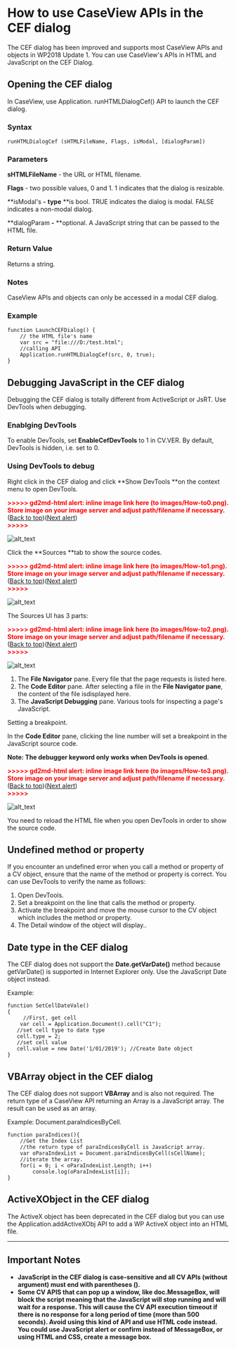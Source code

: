 
# How to use CaseView APIs in the CEF dialog

The CEF dialog has been improved and supports most CaseView APIs and objects in WP2018 Update 1. You can use CaseView's APIs in HTML and JavaScript on the CEF Dialog.


## Opening the CEF dialog

In CaseView, use Application. runHTMLDialogCef() API to launch the CEF dialog.


### Syntax


```
runHTMLDialogCef (sHTMLFileName, Flags, isModal, [dialogParam])
```



### Parameters

**sHTMLFileName** - the URL or HTML filename.

**Flags** - two possible values, 0 and 1. 1 indicates that the dialog is resizable.

**isModal's **-** **type** **is bool. TRUE indicates the dialog is modal. FALSE indicates a non-modal dialog.

**dialogParam **-** **optional. A JavaScript string that can be passed to the HTML file.


### Return Value

Returns a string.


### Notes

CaseView APIs and objects can only be accessed in a modal CEF dialog.


### Example


```
function LaunchCEFDialog() {
    // the HTML file's name
    var src = "file:///D:/test.html";
    //calling API
    Application.runHTMLDialogCef(src, 0, true);
}
```





## Debugging JavaScript in the CEF dialog

Debugging the CEF dialog is totally different from ActiveScript or JsRT. Use DevTools when debugging.


### Enablging DevTools

To enable DevTools, set **EnableCefDevTools** to 1 in CV.VER. By default, DevTools is hidden, i.e. set to 0.


### Using DevTools to debug

Right click in the CEF dialog and click **Show DevTools **on the context menu to open DevTools.

<p id="gdcalert1" ><span style="color: red; font-weight: bold">>>>>>  gd2md-html alert: inline image link here (to images/How-to0.png). Store image on your image server and adjust path/filename if necessary. </span><br>(<a href="#">Back to top</a>)(<a href="#gdcalert2">Next alert</a>)<br><span style="color: red; font-weight: bold">>>>>> </span></p>


![alt_text](images/How-to0.png "image_tooltip")




Click the **Sources **tab to show the source codes.



<p id="gdcalert2" ><span style="color: red; font-weight: bold">>>>>>  gd2md-html alert: inline image link here (to images/How-to1.png). Store image on your image server and adjust path/filename if necessary. </span><br>(<a href="#">Back to top</a>)(<a href="#gdcalert3">Next alert</a>)<br><span style="color: red; font-weight: bold">>>>>> </span></p>


![alt_text](images/How-to1.png "image_tooltip")


The Sources UI has 3 parts:



<p id="gdcalert3" ><span style="color: red; font-weight: bold">>>>>>  gd2md-html alert: inline image link here (to images/How-to2.png). Store image on your image server and adjust path/filename if necessary. </span><br>(<a href="#">Back to top</a>)(<a href="#gdcalert4">Next alert</a>)<br><span style="color: red; font-weight: bold">>>>>> </span></p>


![alt_text](images/How-to2.png "image_tooltip")




1.  The **File Navigator** pane. Every file that the page requests is listed here.
1.  The **Code Editor** pane. After selecting a file in the **File Navigator pane**, the content of the file isdisplayed here.
1.  The **JavaScript Debugging** pane. Various tools for inspecting a page's JavaScript.



Setting a breakpoint.

In the **Code Editor** pane, clicking the line number will set a breakpoint in the JavaScript source code. 

**Note: The debugger keyword only works when DevTools is opened**.



<p id="gdcalert4" ><span style="color: red; font-weight: bold">>>>>>  gd2md-html alert: inline image link here (to images/How-to3.png). Store image on your image server and adjust path/filename if necessary. </span><br>(<a href="#">Back to top</a>)(<a href="#gdcalert5">Next alert</a>)<br><span style="color: red; font-weight: bold">>>>>> </span></p>


![alt_text](images/How-to3.png "image_tooltip")


You need to reload the HTML file when you open DevTools in order to show the source code.




## Undefined method or property

If you encounter an undefined error when you call a method or property of a CV object, ensure that the name of the method or property is correct. You can use DevTools to verify the name as follows:



1.  Open DevTools.
1.  Set a breakpoint on the line that calls the method or property.
1.  Activate the breakpoint and move the mouse cursor to the CV object which includes the method or property.
1.  The Detail window of the object will display..


## Date type in the CEF dialog

The CEF dialog does not support the **Date.getVarDate()** method because getVarDate() is supported in Internet Explorer only. Use the JavaScript Date object instead.

Example:


```
function SetCellDateVale()
{
     //First, get cell
    var cell = Application.Document().cell("C1"); 
   //set cell type to date type
   cell.type = 2;
   //set cell value
   cell.value = new Date('1/01/2019'); //Create Date object
}
```



## VBArray object in the CEF dialog

The CEF dialog does not support **VBArray** and is also not required. The return type of a CaseView API returning an Array is a JavaScript array. The result can be used as an array.

Example: Document.paraIndicesByCell.


```
function paraIndices(){
    //Get the Index List
    //the return type of paraIndicesByCell is JavaScript array.
    var oParaIndexList = Document.paraIndicesByCell(sCellName);
    //iterate the array.
    for(i = 0; i < oParaIndexList.Length; i++)
    	console.log(oParaIndexList[i]);
}
```



## ActiveXObject in the CEF dialog

The ActiveX object has been deprecated in the CEF dialog but you can use the Application.addActiveXObj API to add a WP ActiveX object into an HTML file.

** **


## Important Notes



*   **JavaScript in the CEF dialog is case-sensitive and all CV APIs (without argument) must end with parentheses ().**
*   **Some CV APIS that can pop up a window, like doc.MessageBox, will block the script meaning that the JavaScript will stop running and will wait for a response. This will cause the CV API execution timeout if there is no response for a long period of time (more than 500 seconds).  Avoid using this kind of API and use HTML code instead. You could use JavaScript alert or confirm instead of MessageBox, or using HTML and CSS, create a message box.**


